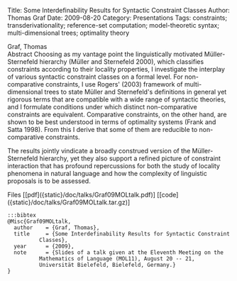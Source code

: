 Title: Some Interdefinability Results for Syntactic Constraint Classes
Author: Thomas Graf
Date: 2009-08-20
Category: Presentations
Tags: constraints; transderivationality; reference-set computation; model-theoretic syntax; multi-dimensional trees; optimality theory

<div markdown class="authors">
Graf, Thomas
</div>

<div markdown class="abstract">
<span id="abstract-title">Abstract</span>
Choosing as my vantage point the linguistically motivated Müller-Sternefeld hierarchy (Müller and Sternefeld 2000), which classifies constraints according to their locality properties, I investigate the interplay of various syntactic constraint classes on a formal level.
For non-comparative constraints, I use Rogers' (2003) framework of multi-dimensional trees to state Müller and Sternefeld's definitions in general yet rigorous terms that are compatible with a wide range of syntactic theories, and I formulate conditions under which distinct non-comparative constraints are equivalent.
Comparative constraints, on the other hand, are shown to be best understood in terms of optimality systems (Frank and Satta 1998).
From this I derive that some of them are reducible to non-comparative constraints.
 	 
The results jointly vindicate a broadly construed version of the Müller-Sternefeld hierarchy, yet they also support a refined picture of constraint interaction that has profound repercussions for both the study of locality phenomena in natural language and how the complexity of linguistic proposals is to be assessed.
</div>

<div markdown class="files">
<span id="files-title">Files</span>
[[pdf]({static}/doc/talks/Graf09MOLtalk.pdf)]
[[code]({static}/doc/talks/Graf09MOLtalk.tar.gz)]
</div>

~~~
:::bibtex
@Misc{Graf09MOLtalk,
  author	= {Graf, Thomas},
  title		= {Some Interdefinability Results for Syntactic Constraint
		  Classes},
  year		= {2009},
  note		= {Slides of a talk given at the Eleventh Meeting on the
		  Mathematics of Language (MOL11), August 20 -- 21,
		  Universität Bielefeld, Bielefeld, Germany.}
}
~~~
